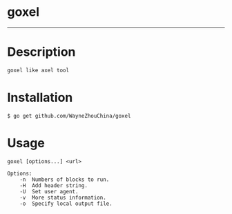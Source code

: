 # goxel

-----------------

# Description

	goxel like axel tool

# Installation

	$ go get github.com/WayneZhouChina/goxel

# Usage

	goxel [options...] <url>
	
	Options:
		-n  Numbers of blocks to run.
		-H  Add header string.
		-U  Set user agent.
		-v  More status information.
		-o  Specify local output file.
